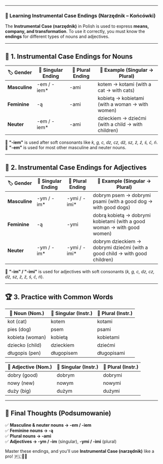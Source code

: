 
---
### 📕 **Learning Instrumental Case Endings (Narzędnik – Końcówki)**

The **Instrumental Case (narzędnik)** in Polish is used to express **means, company, and transformation**. To use it correctly, you must know the **endings** for different types of nouns and adjectives.

---

## 📌 **1. Instrumental Case Endings for Nouns**

|🏷 **Gender**|🔄 **Singular Ending**|🔄 **Plural Ending**|📝 **Example (Singular → Plural)**|
|---|---|---|---|
|**Masculine**|-em / -iem*|-ami|kotem → kotami (with a cat → with cats)|
|**Feminine**|-ą|-ami|kobietą → kobietami (with a woman → with women)|
|**Neuter**|-em / -iem*|-ami|dzieckiem → dziećmi (with a child → with children)|

📌 **"-iem"** is used after soft consonants like _k, g, c, dz, cz, dż, sz, ż, ź, ś, ć, ń_.  
📌 **"-em"** is used for most other masculine and neuter nouns.

---

## 🎨 **2. Instrumental Case Endings for Adjectives**

|🏷 **Gender**|🔄 **Singular Ending**|🔄 **Plural Ending**|📝 **Example (Singular → Plural)**|
|---|---|---|---|
|**Masculine**|-ym / -im*|-ymi / -imi*|dobrym psem → dobrymi psami (with a good dog → with good dogs)|
|**Feminine**|-ą|-ymi|dobrą kobietą → dobrymi kobietami (with a good woman → with good women)|
|**Neuter**|-ym / -im*|-ymi / -imi*|dobrym dzieckiem → dobrymi dziećmi (with a good child → with good children)|

📌 **"-im" / "-imi"** is used for adjectives with soft consonants (_k, g, c, dz, cz, dż, sz, ż, ź, ś, ć, ń_).

---

## 🏆 **3. Practice with Common Words**

|📝 **Noun (Nom.)**|📖 **Singular (Instr.)**|📖 **Plural (Instr.)**|
|---|---|---|
|kot (cat)|kotem|kotami|
|pies (dog)|psem|psami|
|kobieta (woman)|kobietą|kobietami|
|dziecko (child)|dzieckiem|dziećmi|
|długopis (pen)|długopisem|długopisami|

|📝 **Adjective (Nom.)**|📖 **Singular (Instr.)**|📖 **Plural (Instr.)**|
|---|---|---|
|dobry (good)|dobrym|dobrymi|
|nowy (new)|nowym|nowymi|
|duży (big)|dużym|dużymi|

---

## 🎯 **Final Thoughts (Podsumowanie)**

✅ **Masculine & neuter nouns → -em / -iem**  
✅ **Feminine nouns → -ą**  
✅ **Plural nouns → -ami**  
✅ **Adjectives → -ym / -im** (singular), **-ymi / -imi** (plural)

Master these endings, and you'll use **Instrumental Case (narzędnik)** like a pro! 🇵🇱📖🔥